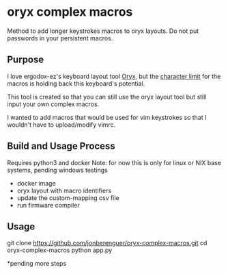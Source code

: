 # oryx complex macros
Method to add longer keystrokes macros to oryx layouts. Do not put passwords in your persistent macros.

## Purpose
I love ergodox-ez's keyboard layout tool [Oryx](https://configure.ergodox-ez.com/), but the [character limit](https://blog.zsa.io/2003-oryx-macros/) for the macros is holding back this keyboard's potential.

This tool is created so that you can still use the oryx layout tool but still input your own complex macros.

I wanted to add macros that would be used for vim keystrokes so that I wouldn't have to upload/modify vimrc.


## Build and Usage Process
Requires python3 and docker
Note: for now this is only for linux or NIX base systems, pending windows testings

- docker image
- oryx layout with macro identifiers
- update the custom-mapping csv file
- run firmware compiler


## Usage
git clone https://github.com/jonberenguer/oryx-complex-macros.git
cd oryx-complex-macros
python app.py

*pending more steps

